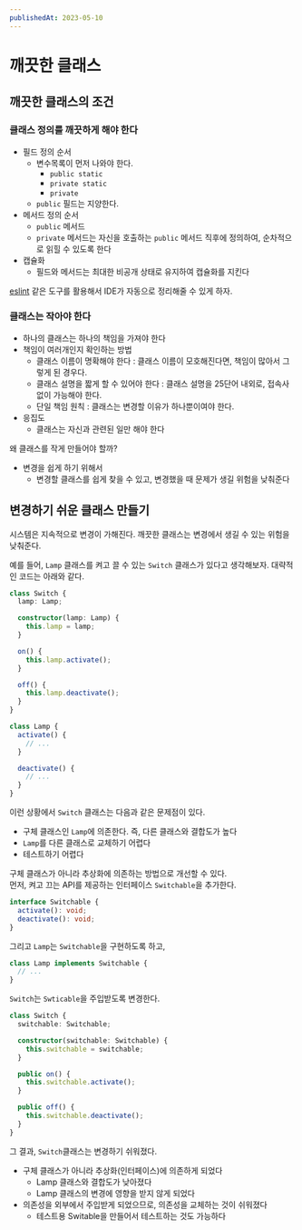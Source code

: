 ```yaml
---
publishedAt: 2023-05-10
---
```


# 깨끗한 클래스

## 깨끗한 클래스의 조건

### 클래스 정의를 깨끗하게 해야 한다

- 필드 정의 순서
  - 변수목록이 먼저 나와야 한다.
    - `public static`
    - `private static`
    - `private`
  - `public` 필드는 지양한다.
- 메서드 정의 순서
  - `public` 메서드
  - `private` 메서드는 자신을 호출하는 `public` 메서드 직후에 정의하여, 순차적으로 읽힐 수 있도록 한다
- 캡슐화
  - 필드와 메서드는 최대한 비공개 상태로 유지하여 캡슐화를 지킨다

[eslint](https://typescript-eslint.io/rules/member-ordering/) 같은 도구를 활용해서 IDE가 자동으로 정리해줄 수 있게 하자.

### 클래스는 작아야 한다

- 하나의 클래스는 하나의 책임을 가져야 한다
- 책임이 여러개인지 확인하는 방법
  - 클래스 이름이 명확해야 한다 : 클래스 이름이 모호해진다면, 책임이 많아서 그렇게 된 경우다.
  - 클래스 설명을 짧게 할 수 있어야 한다 : 클래스 설명을 25단어 내외로, 접속사 없이 가능해야 한다.
  - 단일 책임 원칙 : 클래스는 변경할 이유가 하나뿐이여야 한다.
- 응집도
  - 클래스는 자신과 관련된 일만 해야 한다

왜 클래스를 작게 만들어야 할까?
- 변경을 쉽게 하기 위해서
  - 변경할 클래스를 쉽게 찾을 수 있고, 변경했을 때 문제가 생길 위험을 낮춰준다

## 변경하기 쉬운 클래스 만들기

시스템은 지속적으로 변경이 가해진다. 깨끗한 클래스는 변경에서 생길 수 있는 위험을 낮춰준다.

예를 들어, `Lamp` 클래스를 켜고 끌 수 있는 `Switch` 클래스가 있다고 생각해보자. 대략적인 코드는 아래와 같다.

```ts
class Switch {
  lamp: Lamp;

  constructor(lamp: Lamp) {
    this.lamp = lamp;
  }

  on() {
    this.lamp.activate();
  }

  off() {
    this.lamp.deactivate();
  }
}

class Lamp {
  activate() { 
    // ...
  }

  deactivate() {
    // ...
  }
}
```

이런 상황에서 `Switch` 클래스는 다음과 같은 문제점이 있다.

- 구체 클래스인 `Lamp`에 의존한다. 즉, 다른 클래스와 결합도가 높다
- `Lamp`를 다른 클래스로 교체하기 어렵다
- 테스트하기 어렵다

구체 클래스가 아니라 추상화에 의존하는 방법으로 개선할 수 있다. 
<br>
먼저, 켜고 끄는 API를 제공하는 인터페이스 `Switchable`을 추가한다.

```ts
interface Switchable {
  activate(): void;
  deactivate(): void;
}
```

그리고 `Lamp`는 `Switchable`을 구현하도록 하고,

```ts
class Lamp implements Switchable {
  // ...
}
```

`Switch`는 `Swticable`을 주입받도록 변경한다.

```ts
class Switch {
  switchable: Switchable;

  constructor(switchable: Switchable) {
    this.switchable = switchable;
  }

  public on() {
    this.switchable.activate();
  }

  public off() {
    this.switchable.deactivate();
  }
}
```

그 결과, `Switch`클래스는 변경하기 쉬워졌다.
- 구체 클래스가 아니라 추상화(인터페이스)에 의존하게 되었다
  - Lamp 클래스와 결합도가 낮아졌다
  - Lamp 클래스의 변경에 영향을 받지 않게 되었다
- 의존성을 외부에서 주입받게 되었으므로, 의존성을 교체하는 것이 쉬워졌다
  - 테스트용 Switable을 만들어서 테스트하는 것도 가능하다


